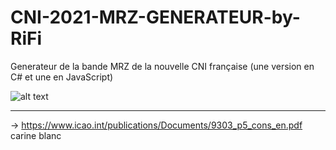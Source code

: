# CNI-2021-MRZ-GENERATEUR-by-RiFi

Generateur de la bande MRZ de la nouvelle CNI française (une version en C# et une en JavaScript)

![alt text](https://raw.githubusercontent.com/rrifi/CNI-2021-MRZ-GENERATEUR/main/MRZ.PNG)

-----------------------------------------------------------------------------------------
-> https://www.icao.int/publications/Documents/9303_p5_cons_en.pdf
carine blanc 
